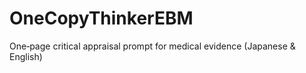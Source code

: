 # OneCopyThinkerEBM
One‑page critical appraisal prompt for medical evidence (Japanese &amp; English)

